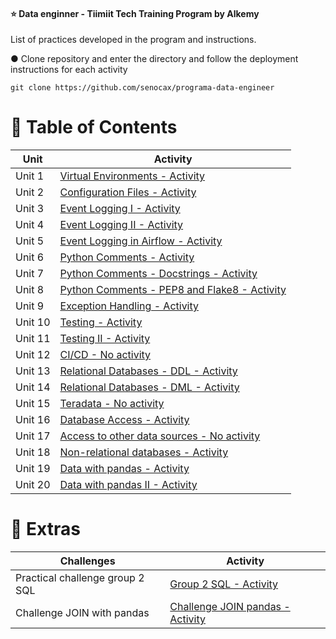 #### :star: Data enginner - Tiimiit Tech Training Program by Alkemy

List of practices developed in the program and instructions.

● Clone repository and enter the directory and follow the deployment instructions for each activity

```
git clone https://github.com/senocax/programa-data-engineer
```

<!-- Table of Contents -->
# :notebook_with_decorative_cover: Table of Contents
| Unit  | Activity |
| ------------- | ------------- |
| Unit 1  | [Virtual Environments - Activity](https://github.com/senocax/programa-data-engineer/tree/main/Unidad_1)  |
| Unit 2  | [Configuration Files - Activity](https://github.com/senocax/programa-data-engineer/tree/main/Unidad_2) |
| Unit 3  | [Event Logging I - Activity](https://github.com/senocax/programa-data-engineer/tree/main/Unidad_3) |
| Unit 4  | [Event Logging II - Activity](https://github.com/senocax/programa-data-engineer/tree/main/Unidad_4/)|
| Unit 5  | [Event Logging in Airflow - Activity](https://github.com/senocax/programa-data-engineer/tree/main/Unidad_5) |
| Unit 6  | [Python Comments - Activity](https://github.com/senocax/programa-data-engineer/tree/main/Unidad_6) |
| Unit 7  | [Python Comments - Docstrings - Activity](https://github.com/senocax/programa-data-engineer/tree/main/Unidad_7) |
| Unit 8  | [Python Comments - PEP8 and Flake8 - Activity](https://github.com/senocax/programa-data-engineer/tree/main/Unidad_8) |
| Unit 9  | [Exception Handling - Activity](https://github.com/senocax/programa-data-engineer/tree/main/Unidad_9) |
| Unit 10  | [Testing - Activity](https://github.com/senocax/programa-data-engineer/tree/main/Unidad_10) |
| Unit 11  | [Testing II - Activity](https://github.com/senocax/programa-data-engineer/tree/main/Unidad_11) |
| Unit 12  | [CI/CD - No activity](#mht) |
| Unit 13  | [Relational Databases - DDL - Activity](https://github.com/senocax/programa-data-engineer/tree/main/Unidad_13) |
| Unit 14  | [Relational Databases - DML - Activity](https://github.com/senocax/programa-data-engineer/tree/main/Unidad_14) |
| Unit 15  | [Teradata - No activity](#mht) |
| Unit 16  | [Database Access - Activity](https://github.com/senocax/programa-data-engineer/tree/main/Unidad_16) |
| Unit 17  | [Access to other data sources - No activity](#mht) |
| Unit 18  | [Non-relational databases - Activity](https://github.com/senocax/programa-data-engineer/tree/main/Unidad_18) |
| Unit 19  | [Data with pandas - Activity](https://github.com/senocax/programa-data-engineer/tree/main/Unidad_19) |
| Unit 20  | [Data with pandas II - Activity](https://github.com/senocax/programa-data-engineer/tree/main/Unidad_20) |

<!-- Tabla de contenido -->
# :memo: Extras
| Challenges  | Activity |
| ------------- | ------------- |
| Practical challenge group 2 SQL  | [ Group 2 SQL - Activity](https://github.com/senocax/programa-data-engineer/tree/main/practico_desafio_grupo2_sql) |
| Challenge JOIN with pandas   | [ Challenge JOIN pandas - Activity](https://github.com/senocax/programa-data-engineer/tree/main/Desafio_join_pandas) |
